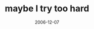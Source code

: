 ---
layout: base.njk
title : 'maybe I try too hard' 
view_title : 'maybe I try too hard' 
year : '2006' 
date : '2006-12-07' 
img_file : '/drawing/maybeitrytoohard.png' 
html_file : 'maybeitrytoohard' 
next_html : 'whyamihere.html' 
year_order : '299' 
permalink : "title/{{html_file}}.html"
---